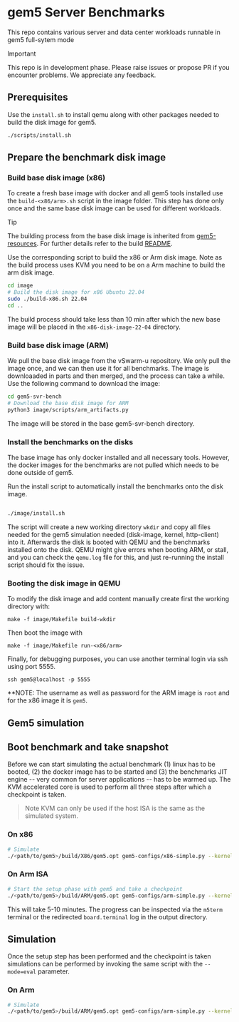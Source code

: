 # gem5 Server Benchmarks

This repo contains various server and data center workloads runnable in gem5 full-sytem mode

> [!IMPORTANT]
> This repo is in development phase. Please raise issues or propose PR if you encounter problems. We appreciate any feedback.






## Prerequisites

Use the `install.sh` to install qemu along with other packages needed to build the disk image for gem5.

```bash
./scripts/install.sh
```



## Prepare the benchmark disk image

### Build base disk image (x86)

To create a fresh base image with docker and all gem5 tools installed use the `build-<x86/arm>.sh` script in the image folder. This step has done only once and the same base disk image can be used for different workloads.

> [!TIP]
> The building process from the base disk image is inherited from [gem5-resources](https://github.com/gem5/gem5-resources). For further details refer to the build [README](./image/BUILDING.md).

Use the corresponding script to build the x86 or Arm disk image. Note as the build process uses KVM you need to be on a Arm machine to build the arm disk image.

```bash
cd image
# Build the disk image for x86 Ubuntu 22.04
sudo ./build-x86.sh 22.04   
cd ..
```

The build process should take less than 10 min after which the new base image will be placed in the `x86-disk-image-22-04` directory.

### Build base disk image (ARM)

We pull the base disk image from the vSwarm-u repository. We only pull the image once, and we can then use it for all benchmarks. The image is downloaaded in parts and then merged, and the process can take a while. Use the following command to download the image:

```bash
cd gem5-svr-bench
# Download the base disk image for ARM
python3 image/scripts/arm_artifacts.py
```

The image will be stored in the base gem5-svr-bench directory.

### Install the benchmarks on the disks

The base image has only docker installed and all necessary tools. However, the docker images for the benchmarks are not pulled which needs to be done outside of gem5.

Run the install script to automatically install the benchmarks onto the disk image.
```bash

./image/install.sh
```
The script will create a new working directory `wkdir` and copy all files needed for the gem5 simulation needed (disk-image, kernel, http-client) into it.
Afterwards the disk is booted with QEMU and the benchmarks installed onto the disk. QEMU might give errors when booting ARM, or stall, and you can check the `qemu.log` file for this, and just re-running the install script should fix the issue.

### Booting the disk image in QEMU

To modify the disk image and add content manually create first the working directory with:
```
make -f image/Makefile build-wkdir 
```
Then boot the image with
```
make -f image/Makefile run-<x86/arm> 
```
Finally, for debugging purposes, you can use another terminal login via ssh using port 5555.
```
ssh gem5@localhost -p 5555
```

**NOTE: The username as well as password for the ARM image is `root` and for the x86 image it is `gem5`.

## Gem5 simulation

## Boot benchmark and take snapshot

Before we can start simulating the actual benchmark (1) linux has to be booted, (2) the docker image has to be started and (3) the benchmarks JIT engine -- very common for server applications -- has to be warmed up.
The KVM accelerated core is used to perform all three steps after which a checkpoint is taken.
> Note KVM can only be used if the host ISA is the same as the simulated system.

### On x86
```bash
# Simulate
./<path/to/gem5>/build/X86/gem5.opt gem5-configs/x86-simple.py --kernel wkdir/kernel --disk wkdir/disk.img --mode=setup 
```


### On Arm ISA

```bash
# Start the setup phase with gem5 and take a checkpoint
./<path/to/gem5>/build/ARM/gem5.opt gem5-configs/arm-simple.py --kernel wkdir/kernel --disk wkdir/disk.img --mode=setup
```
This will take 5-10 minutes. The progress can be inspected via the `m5term` terminal or the redirected `board.terminal` log in the output directory.


## Simulation

Once the setup step has been performed and the checkpoint is taken simulations can be performed by invoking the same script with the `--mode=eval` parameter.

### On Arm
```bash
# Simulate
./<path/to/gem5>/build/ARM/gem5.opt gem5-configs/arm-simple.py --kernel wkdir/kernel --disk wkdir/disk.img --mode=eval
```
